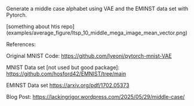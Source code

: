 Generate a middle case alphabet using VAE and the EMINST data set with Pytorch.


[something about htis repo] (examples/average_figure/ltsp_10_middle_mega_image_mean_vector.png)



References:

Original MNIST Code: https://github.com/lyeoni/pytorch-mnist-VAE

MNIST Data set [not used but good package]: https://github.com/hosford42/EMNIST/tree/main

EMINST Data set https://arxiv.org/pdf/1702.05373

Blog Post: https://lackingrigor.wordpress.com/2025/05/29/middle-case/

